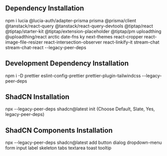 ## Dependency Installation
npm i lucia @lucia-auth/adapter-prisma prisma @prisma/client @tanstack/react-query @tanstack/react-query-devtools @tiptap/react @tiptap/starter-kit @tiptap/extension-placeholder @tiptap/pm uploadthing @uploadthing/react arctic date-fns ky next-themes react-cropper react-image-file-resizer react-intersection-observer react-linkify-it stream-chat stream-chat-react --legacy-peer-deps

## Development Dependency Installation
npm i -D prettier eslint-config-prettier prettier-plugin-tailwindcss --legacy-peer-deps

## ShadCN Installation
npx --legacy-peer-deps shadcn@latest init (Choose Default, Slate, Yes, legacy-peer-deps)

## ShadCN Components Installation
npx --legacy-peer-deps shadcn@latest add button dialog dropdown-menu form input label skeleton tabs textarea toast tooltip
